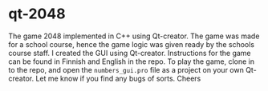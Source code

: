 # qt-2048
The game 2048 implemented in C++ using Qt-creator. The game was made for a school course, hence the game logic was given ready by the schools course staff. I created the GUI using Qt-creator. Instructions for the game can be found in Finnish and English in the repo. To play the game, clone in to the repo, and open the `numbers_gui.pro` file as a project on your own Qt-creator. Let me know if you find any bugs of sorts. Cheers

